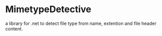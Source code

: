# MimetypeDetective
a library for .net to detect file type from name, extention and file header content.
